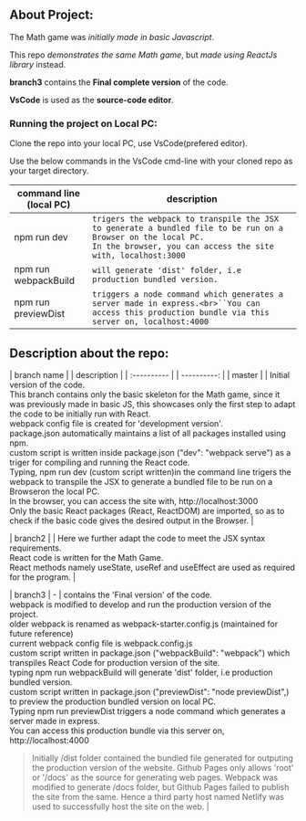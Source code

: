 ## About Project:

The Math game was _initially made in basic Javascript_.

This repo _demonstrates the same Math game_, but _made using ReactJs library_ instead.

**branch3** contains the **Final complete version** of the code.

**VsCode** is used as the **source-code editor**.

### Running the project on Local PC:

Clone the repo into your local PC, use VsCode(prefered editor).

Use the below commands in the VsCode cmd-line with your cloned repo as your target directory.

| command line <br>(local PC) | description                                                                                                                                                                      |
| --------------------------- | -------------------------------------------------------------------------------------------------------------------------------------------------------------------------------- |
| npm run dev                 | `trigers the webpack to transpile the JSX to generate a bundled file to be run on a Browser on the local PC.`<br> `In the browser, you can access the site with, localhost:3000` |
| npm run webpackBuild        | `will generate 'dist' folder, i.e production bundled version.`                                                                                                                   |
| npm run previewDist         | ` triggers a node command which generates a server made in express.<br>``You can access this production bundle via this server on, localhost:4000 `                              |

## Description about the repo:

| branch name | | description |
| :---------- | | ----------: |
| master | | Initial version of the code.<br>
This branch contains only the basic skeleton for the Math game,
since it was previously made in basic JS, this showcases only the first
step to adapt the code to be initially run with React.<br>
webpack config file is created for 'development version'.<br>
package.json automatically maintains a list of all packages installed using npm.<br>
custom script is written inside package.json ("dev": "webpack serve") as a triger
for compiling and running the React code.<br>
Typing, npm run dev (custom script written)in the command line trigers the webpack to
transpile the JSX to generate a bundled file to be run on a Browseron the local PC.<br>
In the browser, you can access the site with, http://localhost:3000<br>
Only the basic React packages (React, ReactDOM) are imported, so as to check
if the basic code gives the desired output in the Browser. |

| branch2 | | Here we further adapt the code to meet the JSX syntax requirements.<br>
React code is written for the Math Game.<br>
React methods namely useState, useRef and useEffect are used as required for the program. |

| branch3 | - | contains the 'Final version' of the code.<br>
webpack is modified to develop and run the production version of the project.<br>
older webpack is renamed as webpack-starter.config.js (maintained for future reference)<br>
current webpack config file is webpack.config.js<br>
custom script written in package.json ("webpackBuild": "webpack") which transpiles React Code
for production version of the site.<br>
typing npm run webpackBuild will generate 'dist' folder, i.e production bundled version.<br>
custom script written in package.json ("previewDist": "node previewDist",) to preview the
production bundled version on local PC.<br>
Typing npm run previewDist triggers a node command which generates a server made in express.<br>
You can access this production bundle via this server on, http://localhost:4000 <br>

> Initially /dist folder contained the bundled file generated for outputing the production version
> of the website.
> Github Pages only allows 'root' or '/docs' as the source for generating web pages.
> Webpack was modified to generate /docs folder, but Github Pages failed to publish
> the site from the same.
> Hence a third party host named Netlify was used to successfully host the site on the web. |
